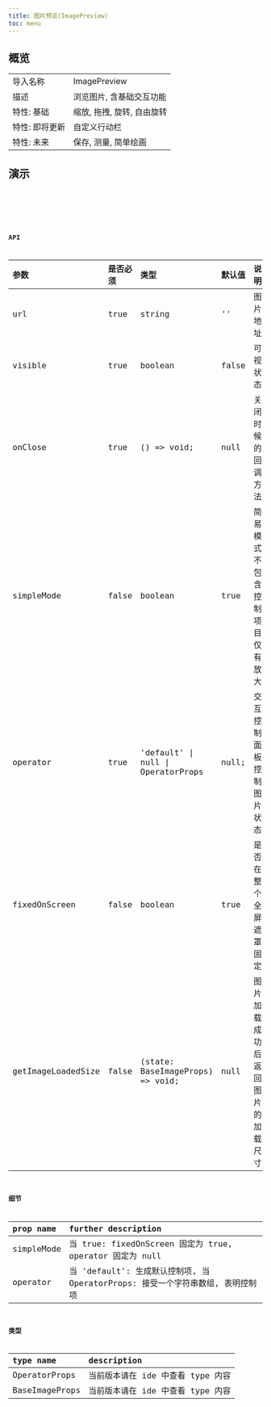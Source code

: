 ```yaml
---
title: 图片预览(ImagePreview)
toc: menu
---
```


## 概览

|                |                            |
| :------------- | :------------------------- |
| 导入名称       | ImagePreview               |
| 描述           | 浏览图片, 含基础交互功能   |
| 特性: 基础     | 缩放, 拖拽, 旋转, 自由旋转 |
| 特性: 即将更新 | 自定义行动栏               |
| 特性: 未来     | 保存, 测量, 简单绘画       |

## 演示

<code src="@/components/image-preview/demo/demo-simple.tsx" />

<code src="@/components/image-preview/demo/demo-custom.tsx" />

<code src="@/components/image-preview/demo/demo-unfixed.tsx" />

## API

| 参数               | 是否必须 | 类型                               | 默认值 | 说明                               |
| :----------------- | :------- | :--------------------------------- | :----- | :--------------------------------- |
| url                | true     | string                             | ''     | 图片地址                           |
| visible            | true     | boolean                            | false  | 可视状态                           |
| onClose            | true     | () => void;                        | null   | 关闭时候的回调方法                 |
| simpleMode         | false    | boolean                            | true   | 简易模式, 不包含控制项目, 仅有放大 |
| operator           | true     | 'default' \| null \| OperatorProps | null;  | 交互控制面板, 控制图片状态         |
| fixedOnScreen      | false    | boolean                            | true   | 是否在整个全屏遮罩固定,            |
| getImageLoadedSize | false    | (state: BaseImageProps) => void;   | null   | 图片加载成功后返回图片的加载尺寸   |

## 细节

| prop name  | further description                                                            |
| :--------- | :----------------------------------------------------------------------------- |
| simpleMode | 当 true: fixedOnScreen 固定为 true, operator 固定为 null                       |
| operator   | 当 'default': 生成默认控制项, 当 OperatorProps: 接受一个字符串数组, 表明控制项 |

## 类型

| type name      | description                       |
| :------------- | :-------------------------------- |
| OperatorProps  | 当前版本请在 ide 中查看 type 内容 |
| BaseImageProps | 当前版本请在 ide 中查看 type 内容 |
